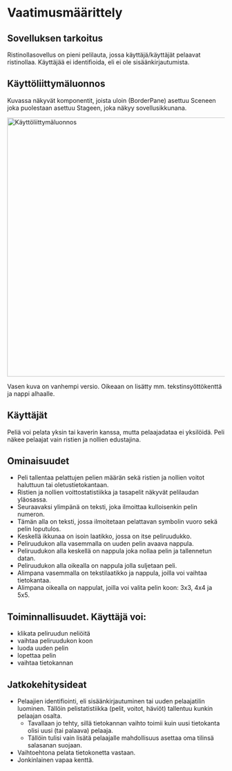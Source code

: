 # Vaatimusmäärittely

## Sovelluksen tarkoitus

Ristinollasovellus on pieni pelilauta, jossa käyttäjä/käyttäjät pelaavat ristinollaa.
Käyttäjää ei identifioida, eli ei ole sisäänkirjautumista.

## Käyttöliittymäluonnos

Kuvassa näkyvät komponentit, joista uloin (BorderPane) asettuu Sceneen joka puolestaan asettuu Stageen, joka näkyy sovellusikkunana.

<img src="https://user-images.githubusercontent.com/46410240/81378950-e4a8e680-9110-11ea-874d-8d59f5ee5257.png" alt="Käyttöliittymäluonnos" width="600" >

Vasen kuva on vanhempi versio. Oikeaan on lisätty mm. tekstinsyöttökenttä ja nappi alhaalle.

## Käyttäjät

Peliä voi pelata yksin tai kaverin kanssa, mutta pelaajadataa ei yksilöidä.
Peli näkee pelaajat vain ristien ja nollien edustajina.

## Ominaisuudet

* Peli tallentaa pelattujen pelien määrän sekä ristien ja nollien voitot haluttuun tai oletustietokantaan.
* Ristien ja nollien voittostatistiikka ja tasapelit näkyvät pelilaudan yläosassa.
* Seuraavaksi ylimpänä on teksti, joka ilmoittaa kulloisenkin pelin numeron.
* Tämän alla on teksti, jossa ilmoitetaan pelattavan symbolin vuoro sekä pelin loputulos.
* Keskellä ikkunaa on isoin laatikko, jossa on itse peliruudukko.
* Peliruudukon alla vasemmalla on uuden pelin avaava nappula.
* Peliruudukon alla keskellä on nappula joka nollaa pelin ja tallennetun datan.
* Peliruudukon alla oikealla on nappula jolla suljetaan peli.
* Alimpana vasemmalla on tekstilaatikko ja nappula, joilla voi vaihtaa tietokantaa.
* Alimpana oikealla on nappulat, joilla voi valita pelin koon: 3x3, 4x4 ja 5x5.

## Toiminnallisuudet. Käyttäjä voi:

* klikata peliruudun neliöitä
* vaihtaa peliruudukon koon
* luoda uuden pelin
* lopettaa pelin
* vaihtaa tietokannan

## Jatkokehitysideat

* Pelaajien identifiointi, eli sisäänkirjautuminen tai uuden pelaajatilin luominen.
Tällöin pelistatistiikka (pelit, voitot, häviöt) tallentuu kunkin pelaajan osalta.
  * Tavallaan jo tehty, sillä tietokannan vaihto toimii kuin uusi tietokanta olisi uusi (tai palaava) pelaaja.
  * Tällöin tulisi vain lisätä pelaajalle mahdollisuus asettaa oma tilinsä salasanan suojaan.
* Vaihtoehtona pelata tietokonetta vastaan.
* Jonkinlainen vapaa kenttä.
